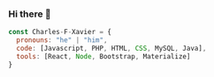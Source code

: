 ### Hi there 👋



```js
const Charles-F-Xavier = {
  pronouns: "he" | "him",
  code: [Javascript, PHP, HTML, CSS, MySQL, Java],
  tools: [React, Node, Bootstrap, Materialize]
}
```

<!--
**Charles-F-Xavier/Charles-F-Xavier** is a ✨ _special_ ✨ repository because its `README.md` (this file) appears on your GitHub profile.

Here are some ideas to get you started:

- 🔭 I’m currently working on ...
- 🌱 I’m currently learning ...
- 👯 I’m looking to collaborate on ...
- 🤔 I’m looking for help with ...
- 💬 Ask me about ...
- 📫 How to reach me: ...
- 😄 Pronouns: ...
- ⚡ Fun fact: ...
-->
